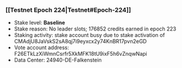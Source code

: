 ### [[Testnet Epoch 224|Testnet#Epoch-224]]
* Stake level: **Baseline**
* Stake reason: No leader slots; 176852 credits earned in epoch 223
* Staking activity: stake account busy due to stake activation of CMAdjU8JaVskS2sA8qj7i9eyxcx2y74KnBR17pvn2eGD
* Vote account address: F26ETkLzXiWmnCsrfr5XkMFK18tU9ixF5h6vZnqwNapi
* Data Center: 24940-DE-Falkenstein